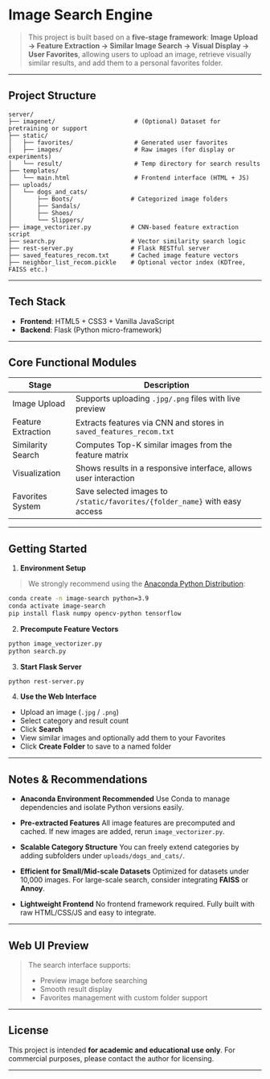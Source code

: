 # Image Search Engine

> This project is built based on a **five-stage framework**:
> **Image Upload → Feature Extraction → Similar Image Search → Visual Display → User Favorites**,
> allowing users to upload an image, retrieve visually similar results, and add them to a personal favorites folder.

---

## Project Structure

```
server/
├── imagenet/                      # (Optional) Dataset for pretraining or support
├── static/
│   ├── favorites/                 # Generated user favorites
│   ├── images/                    # Raw images (for display or experiments)
│   └── result/                    # Temp directory for search results
├── templates/
│   └── main.html                  # Frontend interface (HTML + JS)
├── uploads/
│   └── dogs_and_cats/
│       ├── Boots/                # Categorized image folders
│       ├── Sandals/
│       ├── Shoes/
│       └── Slippers/
├── image_vectorizer.py           # CNN-based feature extraction script
├── search.py                     # Vector similarity search logic
├── rest-server.py                # Flask RESTful server
├── saved_features_recom.txt      # Cached image feature vectors
├── neighbor_list_recom.pickle    # Optional vector index (KDTree, FAISS etc.)
```

---

## Tech Stack

* **Frontend**: HTML5 + CSS3 + Vanilla JavaScript
* **Backend**: Flask (Python micro-framework)

---

## Core Functional Modules

| Stage              | Description                                                                |
| ------------------ | -------------------------------------------------------------------------- |
| Image Upload       | Supports uploading `.jpg/.png` files with live preview                     |
| Feature Extraction | Extracts features via CNN and stores in `saved_features_recom.txt`         |
| Similarity Search  | Computes Top-K similar images from the feature matrix                      |
| Visualization      | Shows results in a responsive interface, allows user interaction           |
| Favorites System   | Save selected images to `/static/favorites/{folder_name}` with easy access |

---

## Getting Started

1. **Environment Setup**

> We strongly recommend using the [Anaconda Python Distribution](https://www.anaconda.com/products/distribution):

```bash
conda create -n image-search python=3.9
conda activate image-search
pip install flask numpy opencv-python tensorflow
```

2. **Precompute Feature Vectors**

```bash
python image_vectorizer.py
python search.py
```

3. **Start Flask Server**

```bash
python rest-server.py
```

4. **Use the Web Interface**

* Upload an image (`.jpg` / `.png`)
* Select category and result count
* Click **Search**
* View similar images and optionally add them to your Favorites
* Click **Create Folder** to save to a named folder

---

## Notes & Recommendations

* **Anaconda Environment Recommended**
  Use Conda to manage dependencies and isolate Python versions easily.

* **Pre-extracted Features**
  All image features are precomputed and cached. If new images are added, rerun `image_vectorizer.py`.

* **Scalable Category Structure**
  You can freely extend categories by adding subfolders under `uploads/dogs_and_cats/`.

* **Efficient for Small/Mid-scale Datasets**
  Optimized for datasets under 10,000 images. For large-scale search, consider integrating **FAISS** or **Annoy**.

* **Lightweight Frontend**
  No frontend framework required. Fully built with raw HTML/CSS/JS and easy to integrate.

---

## Web UI Preview

> The search interface supports:
>
> * Preview image before searching
> * Smooth result display
> * Favorites management with custom folder support

---

## License

This project is intended **for academic and educational use only**.
For commercial purposes, please contact the author for licensing.

---